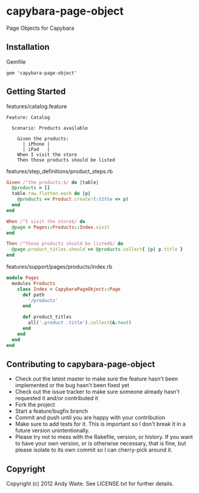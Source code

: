 # capybara-page-object #

Page Objects for Capybara

## Installation ##

Gemfile

    gem 'capybara-page-object'

## Getting Started ##

features/catalog.feature

```gherkin
Feature: Catalog

  Scenario: Products available

    Given the products:
      | iPhone |
      | iPad   |
    When I visit the store
    Then those products should be listed
```

features/step_definitions/product_steps.rb

```ruby
Given /^the products:$/ do |table|
  @products = []
  table.raw.flatten.each do |p|
    @products << Product.create!(:title => p)
  end
end

When /^I visit the store$/ do
  @page = Pages::Products::Index.visit
end

Then /^those products should be listed$/ do
  @page.product_titles.should == @products.collect{ |p| p.title }
end
```

features/support/pages/products/index.rb

```ruby
module Pages
  modules Products
    class Index < CapybaraPageObject::Page
      def path
        '/products'
      end

      def product_titles
        all('.product .title').collect(&:text)
      end
    end
  end
end
```

## Contributing to capybara-page-object ##

* Check out the latest master to make sure the feature hasn't been implemented or the bug hasn't been fixed yet
* Check out the issue tracker to make sure someone already hasn't requested it and/or contributed it
* Fork the project
* Start a feature/bugfix branch
* Commit and push until you are happy with your contribution
* Make sure to add tests for it. This is important so I don't break it in a future version unintentionally.
* Please try not to mess with the Rakefile, version, or history. If you want to have your own version, or is otherwise necessary, that is fine, but please isolate to its own commit so I can cherry-pick around it.

## Copyright ##

Copyright (c) 2012 Andy Waite. See LICENSE.txt for
further details.
